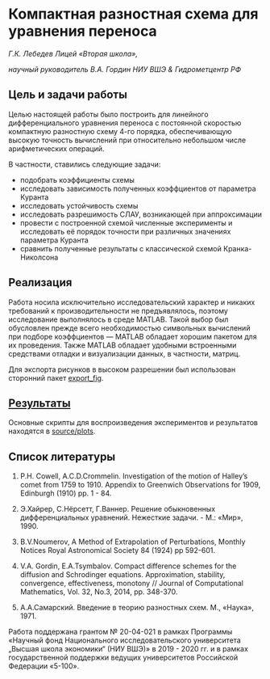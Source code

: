 # Компактная разностная схема для уравнения переноса

*Г.К. Лебедев Лицей «Вторая школа»,*

*научный руководитель В.А. Гордин НИУ ВШЭ & Гидрометцентр РФ*

## Цель и задачи работы

Целью настоящей работы было построить для линейного дифференциального уравнения переноса с постоянной скоростью компактную разностную схему 4-го порядка, 
обеспечивающую высокую точность вычислений при относительно небольшом числе арифметических операций.

В частности, ставились следующие задачи:
* подобрать коэффициенты схемы
* исследовать зависимость полученных коэффциентов от параметра Куранта
* исследовать устойчивость схемы
* исследовать разрешимость СЛАУ, возникающей при аппроксимации
* провести с построенной схемой численные эксперименты и исследовать её порядок точности при различных значениях параметра Куранта
* сравнить полученные результаты с классической схемой Кранка-Николсона

## Реализация

Работа носила исключительно исследовательский характер и никаких требований к производительности не предъявлялось, поэтому исследование выполнялось в среде MATLAB.
Такой выбор был обусловлен прежде всего необходимостью символьных вычислений при подборе коэффциентов — MATLAB обладает 
хорошим пакетом для их проведения. Также MATLAB обладает удобными встроенными средствами отладки и визуализации данных, в частности, матриц. 

Для экспорта рисунков в высоком разрешении был использован сторонний пакет [export_fig](https://github.com/altmany/export_fig).

## [Результаты](https://github.com/CuriousGeorgiy/CompactDifferencingSchemeForTransportEquation/blob/master/report.pdf)

Основные скрипты для воспроизведения экспериментов и результатов находятся в [source/plots](https://github.com/CuriousGeorgiy/CompactDifferencingSchemeForTransportEquation/tree/master/source/plots).

## Список литературы

1. P.H. Cowell, A.C.D.Crommelin. Investigation of the motion of Halley’s comet from 1759 to 1910. Appendix to Greenwich Observations for 1909, Edinburgh (1910) pp. 1 - 84.

2. Э.Хайрер, С.Нёрсетт, Г.Ваннер. Решение обыкновенных дифференциальных уравнений. Нежесткие задачи. - М.: «Мир», 1990.

3. B.V.Noumerov, A Method of Extrapolation of Perturbations, Monthly Notices Royal Astronomical Society 84 (1924) pp 592-601.

4. V.A. Gordin, E.A.Tsymbalov. Compact difference schemes for the diffusion and Schrodinger equations. Approximation, stability, convergence, effectiveness, monotony // Journal of Computational Mathematics, Vol. 32, No.3, 2014, pp. 348-370.

5. А.А.Самарский. Введение в теорию разностных схем. М., «Наука», 1971.

Работа поддержана грантом № 20-04-021 в рамках Программы «Научный фонд Национального исследовательского университета „Высшая школа экономики“ (НИУ ВШЭ)» в 2019 - 2020 гг. и в рамках
государственной поддержки ведущих университетов Российской Федерации «5-100».

